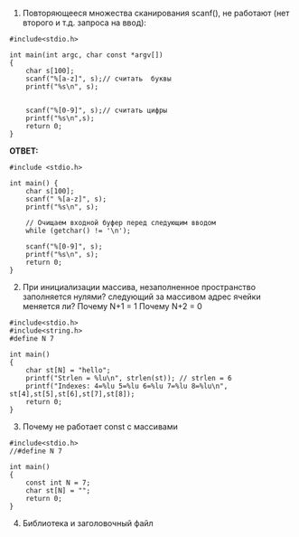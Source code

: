 1. Повторяющееся множества сканирования scanf(), не работают (нет второго и т.д. запроса на ввод):

```
#include<stdio.h>

int main(int argc, char const *argv[])
{
    char s[100];
    scanf("%[a-z]", s);// считать  буквы
    printf("%s\n", s);


    scanf("%[0-9]", s);// считать цифры 
    printf("%s\n",s);
    return 0;
}
```

**ОТВЕТ:**

```
#include <stdio.h>

int main() {
    char s[100];
    scanf(" %[a-z]", s);
    printf("%s\n", s);

    // Очищаем входной буфер перед следующим вводом
    while (getchar() != '\n');

    scanf("%[0-9]", s);
    printf("%s\n", s);
    return 0;
}
```

2. При инициализации массива, незаполненное пространство заполняется нулями? следующий за массивом адрес ячейки меняется ли?
Почему N+1 = 1
Почему N+2 = 0

```
#include<stdio.h>
#include<string.h>
#define N 7

int main()
{
    char st[N] = "hello";
    printf("Strlen = %lu\n", strlen(st)); // strlen = 6
    printf("Indexes: 4=%lu 5=%lu 6=%lu 7=%lu 8=%lu\n", st[4],st[5],st[6],st[7],st[8]);
    return 0;
}
```

3. Почему не работает const c массивами

```
#include<stdio.h>
//#define N 7

int main()
{ 
    const int N = 7;
    char st[N] = "";
    return 0;
}
```

4. Библиотека и заголовочный файл